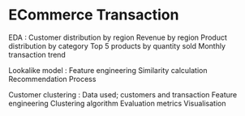 # ECommerce Transaction #
EDA  :  Customer distribution by region
        Revenue by region
        Product distribution by category
        Top 5 products by quantity sold
        Monthly transaction trend

Lookalike model  :  Feature engineering
                    Similarity calculation
                    Recommendation Process

Customer clustering  :  Data used; customers and transaction
                        Feature engineering
                        Clustering algorithm
                        Evaluation metrics
                        Visualisation
